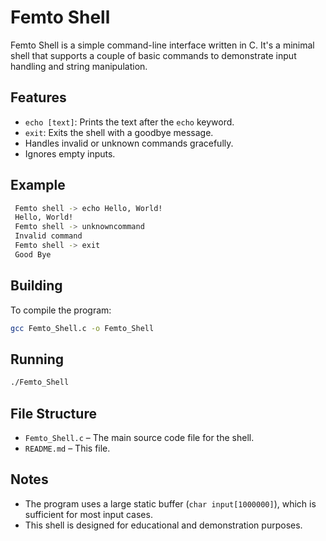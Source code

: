 # Femto Shell

Femto Shell is a simple command-line interface written in C. It's a minimal shell that supports a couple of basic commands to demonstrate input handling and string manipulation.

## Features

- `echo [text]`: Prints the text after the `echo` keyword.
- `exit`: Exits the shell with a goodbye message.
- Handles invalid or unknown commands gracefully.
- Ignores empty inputs.

## Example

```bash
 Femto shell -> echo Hello, World!
 Hello, World!
 Femto shell -> unknowncommand
 Invalid command
 Femto shell -> exit
 Good Bye
```

## Building

To compile the program:

```bash
gcc Femto_Shell.c -o Femto_Shell
```

## Running

```bash
./Femto_Shell
```

## File Structure

- `Femto_Shell.c` – The main source code file for the shell.
- `README.md` – This file.

## Notes

- The program uses a large static buffer (`char input[1000000]`), which is sufficient for most input cases.
- This shell is designed for educational and demonstration purposes.
